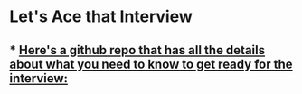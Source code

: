 # Let's Ace that Interview

## * [Here's a github repo that has all the details about what you need to know to get ready for the interview:](https://github.com/jwasham/coding-interview-university)
